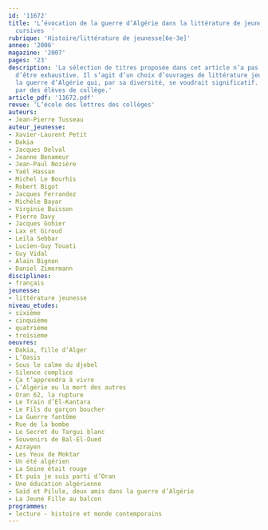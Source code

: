 ```yaml
---
id: '11672'
title: 'L’évocation de la guerre d’Algérie dans la littérature de jeunesse : lectures
  cursives  '
rubrique: 'Histoire/littérature de jeunesse[6e-3e]'
annee: '2006'
magazine: '2007'
pages: '23'
description: 'La sélection de titres proposée dans cet article n’a pas la prétention
  d’être exhaustive. Il s’agit d’un choix d’ouvrages de littérature jeunesse évoquant
  la guerre d’Algérie qui, par sa diversité, se voudrait significatif. Tous sont abordables
  par des élèves de collège.'
article_pdf: '11672.pdf'
revue: 'L’école des lettres des collèges'
auteurs:
- Jean-Pierre Tusseau
auteur_jeunesse:
- Xavier-Laurent Petit
- Dakia
- Jacques Delval
- Jeanne Benameur
- Jean-Paul Nozière
- Yaël Hassan
- Michel Le Bourhis
- Robert Bigot
- Jacques Ferrandez
- Michèle Bayar
- Virginie Buisson
- Pierre Davy
- Jacques Gohier
- Lax et Giroud
- Leïla Sebbar
- Lucien-Guy Touati
- Guy Vidal
- Alain Bignon
- Daniel Zimermann
disciplines:
- français
jeunesse:
- littérature jeunesse
niveau_etudes:
- sixième
- cinquième
- quatrième
- troisième
oeuvres:
- Dakia, fille d’Alger
- L’Oasis
- Sous le calme du djebel
- Silence complice
- Ça t’apprendra à vivre
- L’Algérie ou la mort des autres
- Oran 62, la rupture
- Le Train d’El-Kantara
- Le Fils du garçon boucher
- La Guerre fantôme
- Rue de la bombe
- Le Secret du Targui blanc
- Souvenirs de Bal-El-Oued
- Azrayen
- Les Yeux de Moktar
- Un été algérien
- La Seine était rouge
- Et puis je suis parti d’Oran
- Une éducation algérienne
- Saïd et Pilule, deux amis dans la guerre d’Algérie
- La Jeune Fille au balcon
programmes:
- lecture - histoire et monde contemporains
---
```


